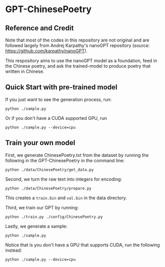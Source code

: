 # GPT-ChinesePoetry

## Reference and Credit
Note that most of the codes in this repository are not original and are followed largely from Andrej Karpathy's nanoGPT repository (source: https://github.com/karpathy/nanoGPT).

This respository aims to use the nanoGPT model as a foundation, feed in the Chinese poetry, and ask the trained-model to produce poetry that written in Chinese.

## Quick Start with pre-trained model
If you just want to see the generation process, run:
```
python ./sample.py
```
Or if you don't have a CUDA supported GPU, run
```
python ./sample.py --device=cpu
```

## Train your own model
First, we generate ChinesePoetry.txt from the dataset by running the following in the GPT-ChinesePoetry in the command line: 
```
python ./data/ChinesePoetry/get_data.py
```

Second, we turn the raw text into integers for encoding:
```
python ./data/ChinesePoetry/prepare.py
```
This creates a ```train.bin``` and ```val.bin``` in the data directory.

Third, we train our GPT by running:
```
python ./train.py ./config/ChinesePoetry.py
```

Lastly, we generate a sample:
```
python ./sample.py
```

Notice that is you don't have a GPU that supports CUDA, run the following instead:
```
python ./sample.py --device=cpu
```
